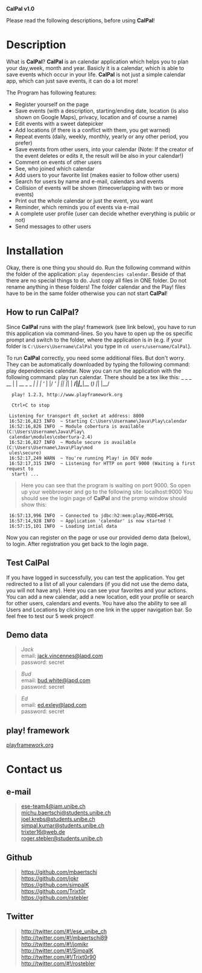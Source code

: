 __CalPal v1.0__

Please read the following descriptions, before using __CalPal__!

# Description
What is __CalPal__? __CalPal__ is an calendar application which helps you to plan your day,week, month and year. Basicly it is a calendar, which is able to save events which occur in your life. __CalPal__ is not just a simple calendar app, which	can just save events, it can do a lot more!

The Program has following features:

* Register yourself on the page
* Save events (with a description, starting/ending date, location (is also shown on Google Maps), privacy, location and of course a name)
* Edit events with a sweet datepicker
* Add locations (if there is a conflict with them, you get warned)
* Repeat events (daily, weekly, monthly, yearly or any other period, you prefer)
* Save events from other users, into your calendar (Note: If the creator of the event deletes or edits it, the result will be also in your calendar!)
* Comment on events of other users
* See, who joined which calendar
* Add users to your favorite list (makes easier to follow other users)
* Search for users by name and e-mail, calendars and events
* Collision of events will be shown (timeoverlapping with two or more events)
* Print out the whole calendar or just the event, you want
* Reminder, which reminds you of events via e-mail
* A complete user profile (user can decide whether everything is public or not)
* Send messages to other users

# Installation
Okay, there is one thing you should do. Run the following command within the folder of the application: `play dependencies calendar`. Beside of that there are no special things to do. Just copy all files in ONE folder. Do not rename anything in these folders! The folder calendar and the Play! files have to be in the same folder otherwise you can not start __CalPal__!

## How to run __CalPal__?
Since __CalPal__ runs with the play! framework (see link below), you have to run this application via command-lines. So you have to open up the os specific prompt and switch to the folder, where the application is in (e.g. if your folder is `C:\Users\Username\CalPal` you type in `cd users/username/CalPal`).

To run __CalPal__ correctly, you need some additional files. But don't worry. They can be automatically downloaded by typing the following command: play dependencies calendar.
Now you can run the application with the following command: play run calendar. There should be a tex like this:
             _            _
       _ __ | | __ _ _  _| |
      | '_ \| |/ _' | || |_|
      |  __/|_|\____|\__ (_)
      |_|            |__/
     
      play! 1.2.3, http://www.playframework.org
     
      Ctrl+C to stop
     
     Listening for transport dt_socket at address: 8000
     16:52:16,823 INFO  ~ Starting C:\Users\Username\Java\Play\calendar
     16:52:16,826 INFO  ~ Module cobertura is available (C:\Users\Username\Java\Play\
     calendar\modules\cobertura-2.4)
     16:52:16,827 INFO  ~ Module secure is available (C:\Users\Username\Java\Play\mod
     ules\secure)
     16:52:17,249 WARN  ~ You're running Play! in DEV mode
     16:52:17,315 INFO  ~ Listening for HTTP on port 9000 (Waiting a first request to
      start) ...

> Here you can see that the program is waiting on port 9000. So open up your webbrowser and go to the following site: localhost:9000 You should see the login page of __CalPal__ and the promp window should show this:

     16:57:13,996 INFO  ~ Connected to jdbc:h2:mem:play;MODE=MYSQL
     16:57:14,928 INFO  ~ Application 'calendar' is now started !
     16:57:15,101 INFO  ~ Loading intial data


Now you can register on the page or use our provided demo data (below), to login. After registration you get back to the login page.

## Test __CalPal__
If you have logged in successfully, you can test the application. You get redirected to a list of all your calendars (if you did not use the demo data, you will not have any). Here you can see your favorites and your actions. You can add a new calendar, add a new location, edit your profile or search for other users, calendars and events. You have also the ability to see all Users and Locations by clicking on one link in the upper navigation bar. So feel free to test our 5 week project!
	
## Demo data
> _Jack_  
> email:          jack.vincennes@lapd.com  
> password:       secret  
	
> _Bud_  
> email:          bud.white@lapd.com  
> password:       secret  
    
> _Ed_  
> email:          ed.exley@lapd.com  
> password:       secret  
	
## play! framework
[playframework.org](http://www.playframework.org/ "Official webpage for the play framework")

# Contact us
## e-mail
> ese-team4@iam.unibe.ch  
> michu.baertschi@students.unibe.ch  
> joel.krebs@students.unibe.ch  
> simpal.kumar@students.unibe.ch  
> trixter16@web.de  
> roger.stebler@students.unibe.ch  
		
## Github
> https://github.com/mbaertschi  
> https://github.com/jokr  
> https://github.com/simpalK  
> https://github.com/Trixt0r  
> https://github.com/rstebler  
	
## Twitter
> http://twitter.com/#!/ese_unibe_ch  
> http://twitter.com/#!/mbaertschi89  
> http://twitter.com/#!/jomikr  
> http://twitter.com/#!/SimpalK  
> http://twitter.com/#!/Trixt0r90  
> http://twitter.com/#!/rostebler  
